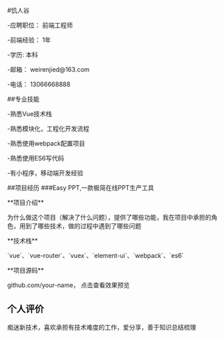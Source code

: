 <!doctype html>
<html>
<head>
<body>
#饥人谷
<p>-应聘职位： 前端工程师</p>
<p>-前端经验： 1年</P>
<p>-学历:  本科</p>
<p>-邮箱： weirenjied@163.com</p>
<p>-电话： 13066668888</p>

##专业技能
<p>-熟悉Vue技术栈</p>
<p>-熟悉模块化，工程化开发流程</p>
<p>-熟悉使用webpack配置项目</p>
<p>-熟悉使用ES6写代码</p>
<p>-有小程序，移动端开发经验</p>

##项目经历
###Easy PPT,一款极简在线PPT生产工具

<p>**项目介绍**</p>

<p>为什么做这个项目（解决了什么问题），提供了哪些功能，我在项目中承担的角色，用到了哪些技术，做的过程中遇到了哪些问题</p>

<p>**技术栈**</p>

<p>`vue`、`vue-router`、`vuex`、`element-ui`、`webpack`、`es6`</p>

<p>**项目源码**</p>

<p>github.com/your-name， 点击查看效果预览</p>


## 个人评价
<p>痴迷新技术，喜欢承担有技术难度的工作，爱分享，善于知识总结梳理</p>
</body>
</head>
</html>
